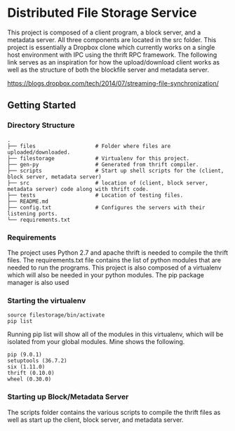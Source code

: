 # Distributed File Storage Service
This project is composed of a client program, a block server, and a metadata server. All three components are located in the 
src folder. This project is essentially a Dropbox clone which currently works on a single host environment with IPC using the thrift RPC framework. The following link serves as an inspiration for how the upload/download client works as well as the structure of both the blockfile server and metadata server.

https://blogs.dropbox.com/tech/2014/07/streaming-file-synchronization/

## Getting Started

### Directory Structure
    .
    ├── files                   # Folder where files are uploaded/downloaded.
    ├── filestorage             # Virtualenv for this project.
    ├── gen-py                  # Generated from thrift compiler.
    ├── scripts                 # Start up shell scripts for the (client, block server, metadata server)
    ├── src                     # location of (client, block server, metadata server) code along with thrift code.
    ├── tests                   # Location of testing files. 
    ├── README.md
    ├── config.txt              # Configures the servers with their listening ports. 
    └── requirements.txt 

### Requirements

The project uses Python 2.7 and apache thrift is needed to compile the thrift files. 
The requirements.txt file contains the list of python modules that are needed to run 
the programs. This project is also composed of a virtualenv which will also be needed
in your python modules. The pip package manager is also used 

### Starting the virtualenv
```
source filestorage/bin/activate
pip list
```
Running pip list will show all of the modules in this virtualenv, which will be 
isolated from your global modules. Mine shows the following. 
```
pip (9.0.1)
setuptools (36.7.2)
six (1.11.0)
thrift (0.10.0)
wheel (0.30.0)
 ```

### Starting up Block/Metadata Server
The scripts folder contains the various scripts to compile the thrift
files as well as start up the client, block server, and metadata server. 
